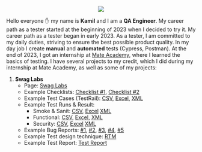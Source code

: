<p align="center"><img align="center" src="https://cdni.iconscout.com/illustration/premium/thumb/man-coder-programming-on-computer-7771249-6200255.png"></img></p>

Hello everyone :raised_hand: my name is **Kamil** and I am a **QA Engineer**. My career path as a tester started at the beginning of 2023 when I decided to try it. My career path as a tester began in early 2023. As a tester, I am committed to my daily duties, striving to ensure the best possible product quality. In my day job I create **manual** and **automated** tests (Cypress, Postman). At the end of 2023, I got an internship at [Mate Academy](https://mate.academy/pl), where I learned the basics of testing. I have several projects to my credit, which I did during my internship at Mate Academy, as well as some of my projects:
1. **Swag Labs**
   - Page: [Swag Labs](https://www.saucedemo.com/)
   - Example Checklists: [Checklist #1](https://docs.google.com/spreadsheets/d/1IzQsIX0TzsAKwfiWk_sXKYPQgEHASn6IN4Jd3-2D7OQ/edit?gid=0#gid=0), [Checklist #2](https://docs.google.com/spreadsheets/d/1xgmjxiCMPFuZY7wxhfH6RAwhJMdrKBPbbYYznDImpk4/edit?gid=0#gid=0)
   - Example Test Cases (TestRail): [CSV](https://drive.google.com/drive/u/1/folders/1i6caCuYSgYCaqZTu8VHZn29ePod6DXyn), [Excel](https://docs.google.com/spreadsheets/d/1fQDbs5F60gMtZB58-qahvMqm7iJKyAGo/edit?rtpof=true&gid=931197444#gid=931197444), [XML](https://drive.google.com/drive/u/1/folders/1i6caCuYSgYCaqZTu8VHZn29ePod6DXyn)
   - Example Test Runs & Result:
     - Smoke & Sanit: [CSV](https://drive.google.com/drive/u/1/folders/1CGE6nBqId8pqSyENqezgEpRTD7sLFp1t), [Excel](https://docs.google.com/spreadsheets/d/1RYK_sLNa9-OIS5j0w_YPFQMKS4qGRNoo/edit?gid=121774935#gid=121774935) [XML](https://drive.google.com/drive/u/1/folders/1CGE6nBqId8pqSyENqezgEpRTD7sLFp1t)
     - Functional: [CSV](https://drive.google.com/drive/u/1/folders/1vhQW6TkhK8owBvKh7EVS9Pp-mGeiGY1L), [Excel](https://docs.google.com/spreadsheets/d/1Ao205C9EfkLLcGTU3_4LJPxdfji1GFd4/edit?rtpof=true&gid=1116680554#gid=1116680554), [XML](https://drive.google.com/drive/u/1/folders/1vhQW6TkhK8owBvKh7EVS9Pp-mGeiGY1L)
     - Security: [CSV](https://drive.google.com/drive/u/1/folders/1_n8jmDCzFgvvpBLdKnDsEzJTUJ9WWH3z), [Excel](https://docs.google.com/spreadsheets/u/1/d/1crTt_6rOXGLjRHyVhVFmMCrpVnKvQt12/edit?usp=drive_web&ouid=105235350847902077637&rtpof=true) [XML](https://drive.google.com/drive/u/1/folders/1_n8jmDCzFgvvpBLdKnDsEzJTUJ9WWH3z)
   - Example Bug Reports: [#1](https://docs.google.com/spreadsheets/d/1rh8dlGt64-jcJypVgbttIqaCuiWas5A1rgDAqlq7Hag/edit?gid=0#gid=0), [#2](https://docs.google.com/spreadsheets/d/1LJexas9rHxDgrxhtQjOVv0xVEeHI_H157ag4R6FZBM0/edit?gid=0#gid=0), [#3](https://docs.google.com/spreadsheets/d/1TmfMwcp3_ZL-C-iwogF7Lpoxn7zCDte1A9NEsTtDdEw/edit?gid=0#gid=0), [#4](https://docs.google.com/spreadsheets/d/1Wne_WBTGmswJu5IFZBAmu-_vp0xTh9lmtLsghrhkw1g/edit?gid=0#gid=0), [#5](https://docs.google.com/spreadsheets/d/1d_DU85cQoOziGsjjd7VHIaS2sSDxa-80YEzo_TRZk4o/edit?gid=0#gid=0)
   - Example Test design technique: [RTM](https://docs.google.com/spreadsheets/d/10FR3qt6J6LiuwDnQRomBLd3dFKfr7gSjna9_Fo0UKyY/edit?gid=0#gid=0)
   - Example Test Report: [Test Report](https://docs.google.com/spreadsheets/d/1bqQHKIw3Ex2DeF0SyiEy_SYXNJPREpfMb6ofOE5Ej4U/edit?gid=0#gid=0)
  

